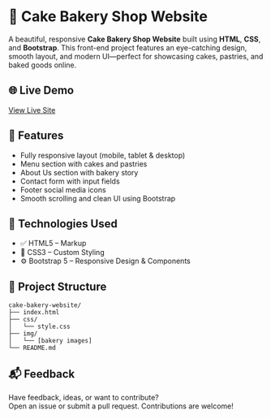 
# 🍰 Cake Bakery Shop Website

A beautiful, responsive **Cake Bakery Shop Website** built using **HTML**, **CSS**, and **Bootstrap**. This front-end project features an eye-catching design, smooth layout, and modern UI—perfect for showcasing cakes, pastries, and baked goods online.

## 🌐 Live Demo

[View Live Site](http://127.0.0.1:5501/index.html) 

## 🚀 Features

- Fully responsive layout (mobile, tablet & desktop)
- Menu section with cakes and pastries
- About Us section with bakery story
- Contact form with input fields
- Footer social media icons
- Smooth scrolling and clean UI using Bootstrap

## 🔧 Technologies Used

- ✅ HTML5 – Markup
- 🎨 CSS3 – Custom Styling
- ⚙️ Bootstrap 5 – Responsive Design & Components

## 📁 Project Structure

```
cake-bakery-website/
├── index.html
├── css/
│   └── style.css
├── img/
│   └── [bakery images]
└── README.md
```



## 📬 Feedback

Have feedback, ideas, or want to contribute?  
Open an issue or submit a pull request. Contributions are welcome!
